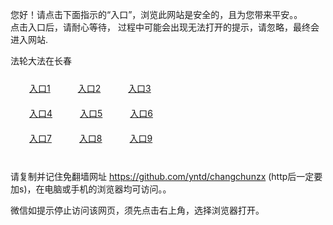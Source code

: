 您好！请点击下面指示的“入口”，浏览此网站是安全的，且为您带来平安。。 <br/>
点击入口后，请耐心等待， 过程中可能会出现无法打开的提示，请忽略，最终会进入网站. </br>

法轮大法在长春<br/>
<div style="padding:10px"><a style="margin:20px" target="_blank" href="https://d3l4zkc1jw3zd4.cloudfront.net/2Qpsp?mzeah" id="ccLink1" rel="nofollow">入口1</a> <a target="_blank" style="margin:20px" href="https://d1apw1e5c39pu4.cloudfront.net/2Qpsp?ermoztw" id="ccLink2" rel="nofollow">入口2</a> <a style="margin:20px" target="_blank" href="https://d142g9ahu9u9oq.cloudfront.net/2Qpsp?qcvrooc" id="ccLink3" rel="nofollow">入口3</a></div>

<div style="padding:10px" ><a style="margin:20px" target="_blank" href="https://d3l4zkc1jw3zd4.cloudfront.net/2Qpsp?mzeah" id="ccLink4" rel="nofollow">入口4</a> <a style="margin:20px" href="https://d1apw1e5c39pu4.cloudfront.net/2Qpsp?ermoztw" target="_blank" id="ccLink5" rel="nofollow">入口5</a> <a style="margin:20px" href="https://d142g9ahu9u9oq.cloudfront.net/2Qpsp?qcvrooc" target="_blank" id="ccLink6" rel="nofollow">入口6</a></div>

<div style="padding:10px"><a style="margin:20px" target="_blank" href="https://d3l4zkc1jw3zd4.cloudfront.net/2Qpsp?mzeah" id="ccLink7" rel="nofollow">入口7</a> <a style="margin:20px" href="https://d1apw1e5c39pu4.cloudfront.net/2Qpsp?ermoztw" target="_blank" id="ccLink8" rel="nofollow">入口8</a> <a style="margin:20px" target="_blank" href="https://d142g9ahu9u9oq.cloudfront.net/2Qpsp?qcvrooc" id="ccLink9" rel="nofollow">入口9</a></div>

<br/>



请复制并记住免翻墙网址 https://github.com/yntd/changchunzx (http后一定要加s)，在电脑或手机的浏览器均可访问。。<br/>

微信如提示停止访问该网页，须先点击右上角，选择浏览器打开。
